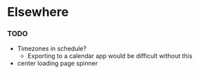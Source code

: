 # Elsewhere

### TODO

- Timezones in schedule?
  - Exporting to a calendar app would be difficult without this
- center loading page spinner
